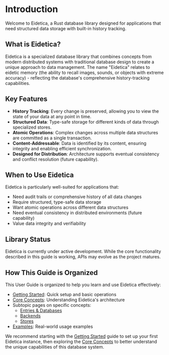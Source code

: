 # Introduction

Welcome to Eidetica, a Rust database library designed for applications that need structured data storage with built-in history tracking.

## What is Eidetica?

Eidetica is a specialized database library that combines concepts from modern distributed systems with traditional database design to create a unique approach to data management. The name "Eidetica" relates to eidetic memory (the ability to recall images, sounds, or objects with extreme accuracy) - reflecting the database's comprehensive history-tracking capabilities.

## Key Features

- **History Tracking**: Every change is preserved, allowing you to view the state of your data at any point in time.
- **Structured Data**: Type-safe storage for different kinds of data through specialized stores.
- **Atomic Operations**: Complex changes across multiple data structures are committed as a single transaction.
- **Content-Addressable**: Data is identified by its content, ensuring integrity and enabling efficient synchronization.
- **Designed for Distribution**: Architecture supports eventual consistency and conflict resolution (future capability).

## When to Use Eidetica

Eidetica is particularly well-suited for applications that:

- Need audit trails or comprehensive history of all data changes
- Require structured, type-safe data storage
- Want atomic operations across different data structures
- Need eventual consistency in distributed environments (future capability)
- Value data integrity and verifiability

## Library Status

Eidetica is currently under active development. While the core functionality described in this guide is working, APIs may evolve as the project matures.

## How This Guide is Organized

This User Guide is organized to help you learn and use Eidetica effectively:

- [Getting Started](getting_started.md): Quick setup and basic operations
- [Core Concepts](core_concepts.md): Understanding Eidetica's architecture
- Subtopic pages on specific concepts:
  - [Entries & Databases](concepts/entries_databases.md)
  - [Backends](concepts/backends.md)
  - [Stores](concepts/stores.md)
- [Examples](examples_snippets.md): Real-world usage examples

We recommend starting with the [Getting Started](getting_started.md) guide to set up your first Eidetica instance, then exploring the [Core Concepts](core_concepts.md) to better understand the unique capabilities of this database system.
